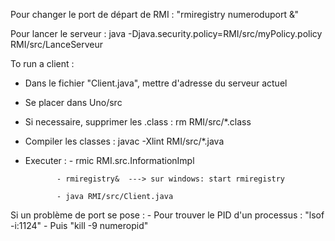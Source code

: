 Pour changer le port de départ de RMI : "rmiregistry numeroduport &"

Pour lancer le serveur : java -Djava.security.policy=RMI/src/myPolicy.policy RMI/src/LanceServeur


To run a client : 
- Dans le fichier "Client.java", mettre d'adresse du serveur actuel
- Se placer dans Uno/src
- Si necessaire, supprimer les .class : rm RMI/src/*.class
- Compiler les classes : javac -Xlint RMI/src/*.java
- Executer : - rmic RMI.src.InformationImpl 

             - rmiregistry&  ---> sur windows: start rmiregistry  
             
             - java RMI/src/Client.java
             
 Si un problème de port se pose : 
    - Pour trouver le PID d'un processus : "lsof -i:1124"
    - Puis "kill -9 numeropid"

